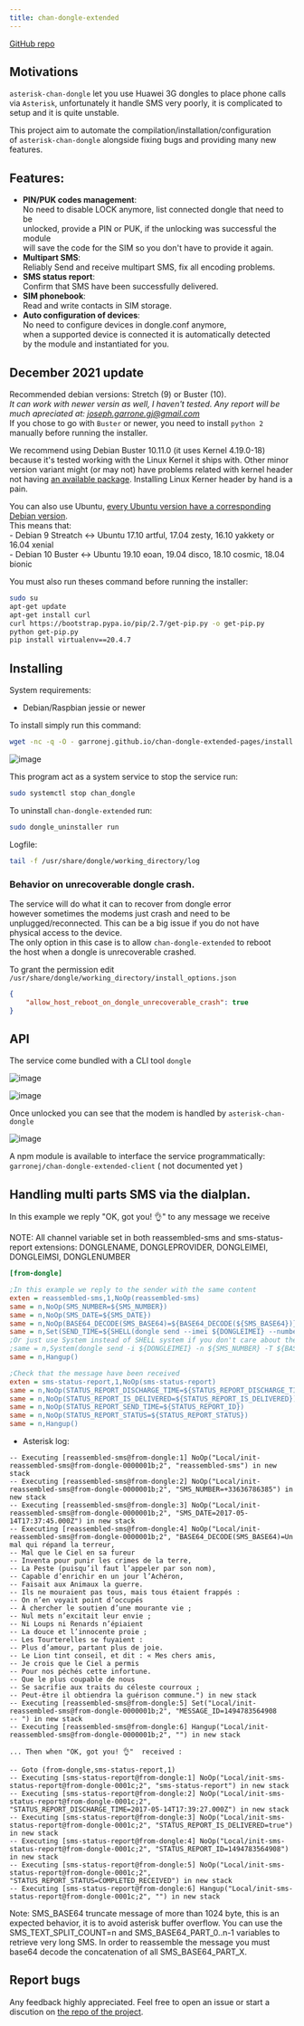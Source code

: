 ```yaml
---
title: chan-dongle-extended
---
```


[GitHub repo](https://github.com/garronej/chan-dongle-extended)

## Motivations

``asterisk-chan-dongle`` let you use Huawei 3G dongles to place phone calls  
via ``Asterisk``, unfortunately it handle SMS very poorly, it is complicated to   
setup and it is quite unstable.

This project aim to automate the compilation/installation/configuration  
of ``asterisk-chan-dongle`` alongside fixing bugs and providing many new features.

## Features: 

* **PIN/PUK codes management**:  
    No need to disable LOCK anymore, list connected dongle that need to be  
    unlocked, provide a PIN or PUK, if the unlocking was successful the module  
    will save the code for the SIM so you don't have to provide it again.  
* **Multipart SMS**:  
    Reliably Send and receive multipart SMS, fix all encoding problems.  
* **SMS status report**:  
    Confirm that SMS have been successfully delivered.  
* **SIM phonebook**:  
    Read and write contacts in SIM storage.  
* **Auto configuration of devices**:  
    No need to configure devices in dongle.conf anymore,  
    when a supported device is connected it is automatically detected  
    by the module and instantiated for you.  


## December 2021 update

Recommended debian versions: Stretch (9) or Buster (10).  
*It can work with newer versin as well, I haven't tested. Any report will be much apreciated at: joseph.garrone.gj@gmail.com*  
If you chose to go with `Buster` or newer, you need to install `python 2` manually before running the installer.

We recommend using Debian Buster 10.11.0 (it uses Kernel 4.19.0-18) because it's tested working with the Linux Kernel it ships with. 
Other minor version variant might (or may not) have problems related with kernel header not having [an available package](https://packages.debian.org/fr/buster/linux-headers-amd64). Installing Linux Kerner header by hand is a pain.

You can also use Ubuntu, [every Ubuntu version have a corresponding Debian version](https://askubuntu.com/a/445496).  
This means that:  
    - Debian 9 Streatch <-> Ubuntu 17.10 artful, 17.04 zesty, 16.10  yakkety or 16.04 xenial  
    - Debian 10 Buster <-> Ubuntu 19.10 eoan, 19.04  disco, 18.10 cosmic, 18.04 bionic  
    
You must also run theses command before running the installer:  

```bash
sudo su
apt-get update
apt-get install curl
curl https://bootstrap.pypa.io/pip/2.7/get-pip.py -o get-pip.py
python get-pip.py
pip install virtualenv==20.4.7
```

## Installing

System requirements:
* Debian/Raspbian jessie or newer

To install simply run this command:

````bash
wget -nc -q -O - garronej.github.io/chan-dongle-extended-pages/install.sh | sudo bash
````

![image](https://user-images.githubusercontent.com/6702424/48592742-23117b00-e94a-11e8-80d4-a52142ad96fc.png)


This program act as a system service to stop the service run: 
````bash
sudo systemctl stop chan_dongle
````

To uninstall ``chan-dongle-extended`` run:  
````bash
sudo dongle_uninstaller run
````

Logfile:  
````bash
tail -f /usr/share/dongle/working_directory/log
````

### Behavior on unrecoverable dongle crash.

The service will do what it can to recover from dongle error  
however sometimes the modems just crash and need to be
unplugged/reconnected. This can be a big issue if you do not have  
physical access to the device.  
The only option in this case is to allow ``chan-dongle-extended`` to reboot  
the host when a dongle is unrecoverable crashed.

To grant the permission edit ``/usr/share/dongle/working_directory/install_options.json``
````json
{
    "allow_host_reboot_on_dongle_unrecoverable_crash": true
}
````

## API

The service come bundled with a CLI tool ``dongle``

![image](https://user-images.githubusercontent.com/6702424/48590982-0709db80-e942-11e8-8456-af247c773fdf.png)

![image](https://user-images.githubusercontent.com/6702424/48590810-47b52500-e941-11e8-9fb0-7f54840cfd95.png)

Once unlocked you can see that the modem is handled by ``asterisk-chan-dongle``

![image](https://user-images.githubusercontent.com/6702424/48592557-3ec85180-e949-11e8-9fa3-44d07c1d7517.png)

A npm module is available to interface the service programmatically: ``garronej/chan-dongle-extended-client`` ( not documented yet )

## Handling multi parts SMS via the dialplan.

In this example we reply "OK, got you! 👌" to any message we receive

NOTE: All channel variable set in both reassembled-sms and sms-status-report extensions:
DONGLENAME, DONGLEPROVIDER, DONGLEIMEI, DONGLEIMSI, DONGLENUMBER

````ini
[from-dongle]

;In this example we reply to the sender with the same content
exten = reassembled-sms,1,NoOp(reassembled-sms)
same = n,NoOp(SMS_NUMBER=${SMS_NUMBER})
same = n,NoOp(SMS_DATE=${SMS_DATE})
same = n,NoOp(BASE64_DECODE(SMS_BASE64)=${BASE64_DECODE(${SMS_BASE64})})
same = n,Set(SEND_TIME=${SHELL(dongle send --imei ${DONGLEIMEI} --number ${SMS_NUMBER} --text-base64 ${BASE64_ENCODE(OK, got you! 👌)})})
;Or just use System instead of SHELL system if you don't care about the status report
;same = n,System(dongle send -i ${DONGLEIMEI} -n ${SMS_NUMBER} -T ${BASE64_ENCODE(OK, got you! 👌)})
same = n,Hangup()

;Check that the message have been received
exten = sms-status-report,1,NoOp(sms-status-report)
same = n,NoOp(STATUS_REPORT_DISCHARGE_TIME=${STATUS_REPORT_DISCHARGE_TIME})
same = n,NoOp(STATUS_REPORT_IS_DELIVERED=${STATUS_REPORT_IS_DELIVERED})
same = n,NoOp(STATUS_REPORT_SEND_TIME=${STATUS_REPORT_ID})
same = n,NoOp(STATUS_REPORT_STATUS=${STATUS_REPORT_STATUS})
same = n,Hangup()
````

* Asterisk log: 

````raw
-- Executing [reassembled-sms@from-dongle:1] NoOp("Local/init-reassembled-sms@from-dongle-0000001b;2", "reassembled-sms") in new stack
-- Executing [reassembled-sms@from-dongle:2] NoOp("Local/init-reassembled-sms@from-dongle-0000001b;2", "SMS_NUMBER=+33636786385") in new stack
-- Executing [reassembled-sms@from-dongle:3] NoOp("Local/init-reassembled-sms@from-dongle-0000001b;2", "SMS_DATE=2017-05-14T17:37:45.000Z") in new stack
-- Executing [reassembled-sms@from-dongle:4] NoOp("Local/init-reassembled-sms@from-dongle-0000001b;2", "BASE64_DECODE(SMS_BASE64)=Un mal qui répand la terreur,
-- Mal que le Ciel en sa fureur
-- Inventa pour punir les crimes de la terre,
-- La Peste (puisqu’il faut l’appeler par son nom),
-- Capable d’enrichir en un jour l’Achéron,
-- Faisait aux Animaux la guerre.
-- Ils ne mouraient pas tous, mais tous étaient frappés :
-- On n’en voyait point d’occupés
-- À chercher le soutien d’une mourante vie ;
-- Nul mets n’excitait leur envie ;
-- Ni Loups ni Renards n’épiaient
-- La douce et l’innocente proie ;
-- Les Tourterelles se fuyaient :
-- Plus d’amour, partant plus de joie.
-- Le Lion tint conseil, et dit : « Mes chers amis,
-- Je crois que le Ciel a permis
-- Pour nos péchés cette infortune.
-- Que le plus coupable de nous
-- Se sacrifie aux traits du céleste courroux ;
-- Peut-être il obtiendra la guérison commune.") in new stack
-- Executing [reassembled-sms@from-dongle:5] Set("Local/init-reassembled-sms@from-dongle-0000001b;2", "MESSAGE_ID=1494783564908
-- ") in new stack
-- Executing [reassembled-sms@from-dongle:6] Hangup("Local/init-reassembled-sms@from-dongle-0000001b;2", "") in new stack

... Then when "OK, got you! 👌"  received :

-- Goto (from-dongle,sms-status-report,1)
-- Executing [sms-status-report@from-dongle:1] NoOp("Local/init-sms-status-report@from-dongle-0001c;2", "sms-status-report") in new stack
-- Executing [sms-status-report@from-dongle:2] NoOp("Local/init-sms-status-report@from-dongle-0001c;2", "STATUS_REPORT_DISCHARGE_TIME=2017-05-14T17:39:27.000Z") in new stack
-- Executing [sms-status-report@from-dongle:3] NoOp("Local/init-sms-status-report@from-dongle-0001c;2", "STATUS_REPORT_IS_DELIVERED=true") in new stack
-- Executing [sms-status-report@from-dongle:4] NoOp("Local/init-sms-status-report@from-dongle-0001c;2", "STATUS_REPORT_ID=1494783564908") in new stack
-- Executing [sms-status-report@from-dongle:5] NoOp("Local/init-sms-status-report@from-dongle-0001c;2", "STATUS_REPORT_STATUS=COMPLETED_RECEIVED") in new stack
-- Executing [sms-status-report@from-dongle:6] Hangup("Local/init-sms-status-report@from-dongle-0001c;2", "") in new stack
````

Note: SMS_BASE64 truncate message of more than 1024 byte, this is an expected behavior, 
it is to avoid asterisk buffer overflow. You can use the 
SMS_TEXT_SPLIT_COUNT=n and SMS_BASE64_PART_0..n-1 variables to retrieve very long SMS. 
In order to reassemble the message you must base64 decode the concatenation of all SMS_BASE64_PART_X.

## Report bugs


Any feedback highly appreciated.
Feel free to open an issue or start a discution on [the repo of the project](https://github.com/garronej/chan-dongle-extended).  

